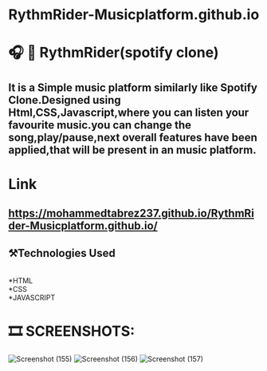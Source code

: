 # RythmRider-Musicplatform.github.io

# :headphones: :musical_note: RythmRider(spotify clone)
## It is a Simple music platform similarly like Spotify Clone.Designed using Html,CSS,Javascript,where you can listen your favourite music.you can change the song,play/pause,next overall features have been applied,that will be present in an music platform.

# Link
## https://mohammedtabrez237.github.io/RythmRider-Musicplatform.github.io/

## :hammer_and_pick:Technologies Used
<br>
*HTML
<br>
*CSS
<br>
*JAVASCRIPT

# :film_strip: SCREENSHOTS:
![Screenshot (155)](https://github.com/MohammedTabrez237/RythmRider-Musicplatform.github.io/assets/109822837/b0c12ac8-7dcf-4926-b600-ade0ff5efab1)
![Screenshot (156)](https://github.com/MohammedTabrez237/RythmRider-Musicplatform.github.io/assets/109822837/79232a04-87af-40e2-a042-216e7efa9eab)
![Screenshot (157)](https://github.com/MohammedTabrez237/RythmRider-Musicplatform.github.io/assets/109822837/2a72d913-6a63-4530-8244-1ce664c979c5)
